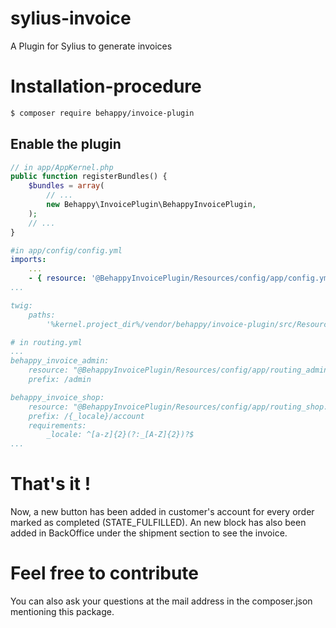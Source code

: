 # sylius-invoice
A Plugin for Sylius to generate invoices

# Installation-procedure
```bash
$ composer require behappy/invoice-plugin
```

## Enable the plugin

```php
// in app/AppKernel.php
public function registerBundles() {
	$bundles = array(
		// ...
		new Behappy\InvoicePlugin\BehappyInvoicePlugin,
	);
	// ...
}
```

```yml
#in app/config/config.yml
imports:
    ...
    - { resource: '@BehappyInvoicePlugin/Resources/config/app/config.yml' }
...

twig:
    paths:
        '%kernel.project_dir%/vendor/behappy/invoice-plugin/src/Resources/views': BehappyInvoice
```

```yml
# in routing.yml
...
behappy_invoice_admin:
    resource: "@BehappyInvoicePlugin/Resources/config/app/routing_admin.yml"
    prefix: /admin

behappy_invoice_shop:
    resource: "@BehappyInvoicePlugin/Resources/config/app/routing_shop.yml"
    prefix: /{_locale}/account
    requirements:
        _locale: ^[a-z]{2}(?:_[A-Z]{2})?$
...
```


# That's it !
Now, a new button has been added in customer's account for every order marked as completed (STATE_FULFILLED).
An new block has also been added in BackOffice under the shipment section to see the invoice.

# Feel free to contribute
You can also ask your questions at the mail address in the composer.json mentioning this package.
